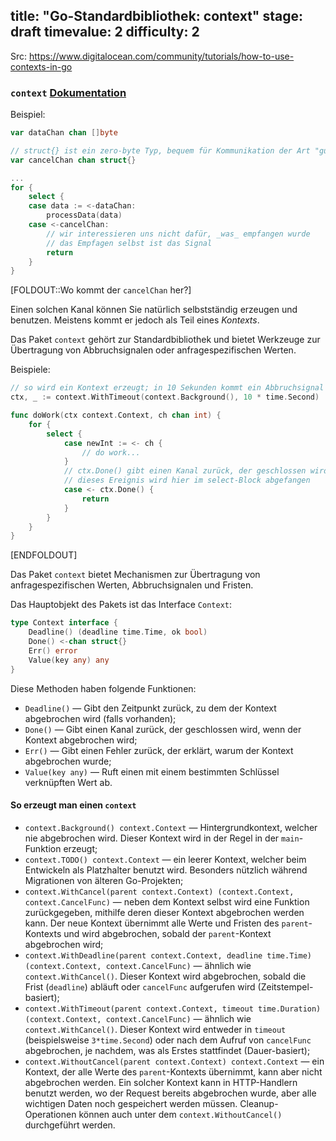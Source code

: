 title: "Go-Standardbibliothek: context"
stage: draft
timevalue: 2
difficulty: 2
---

Src: https://www.digitalocean.com/community/tutorials/how-to-use-contexts-in-go

### `context` [Dokumentation](https://pkg.go.dev/context)

Beispiel:

```go
var dataChan chan []byte

// struct{} ist ein zero-byte Typ, bequem für Kommunikation der Art "guck mal hier, es ist was passiert"
var cancelChan chan struct{}

...
for {
    select {
    case data := <-dataChan:
        processData(data)
    case <-cancelChan:
        // wir interessieren uns nicht dafür, _was_ empfangen wurde
        // das Empfagen selbst ist das Signal
        return
    }
}
```

[FOLDOUT::Wo kommt der `cancelChan` her?]

Einen solchen Kanal können Sie natürlich selbstständig erzeugen und benutzen.
Meistens kommt er jedoch als Teil eines _Kontexts_.

Das Paket `context` gehört zur Standardbibliothek und bietet Werkzeuge zur Übertragung von Abbruchsignalen oder anfragespezifischen Werten.

Beispiele:

```go
// so wird ein Kontext erzeugt; in 10 Sekunden kommt ein Abbruchsignal
ctx, _ := context.WithTimeout(context.Background(), 10 * time.Second)
```

```go
func doWork(ctx context.Context, ch chan int) {
    for {
        select {
            case newInt := <- ch {
                // do work...
            }
            // ctx.Done() gibt einen Kanal zurück, der geschlossen wird, wenn die Ausführung abgebrochen werden soll
            // dieses Ereignis wird hier im select-Block abgefangen
            case <- ctx.Done() {
                return
            }
        }
    }
}
```
[ENDFOLDOUT]

Das Paket `context` bietet Mechanismen zur Übertragung von anfragespezifischen Werten, Abbruchsignalen und Fristen.

Das Hauptobjekt des Pakets ist das Interface `Context`:

```go
type Context interface {
    Deadline() (deadline time.Time, ok bool)
    Done() <-chan struct{}
    Err() error
    Value(key any) any
}
```

Diese Methoden haben folgende Funktionen:

- `Deadline()` — Gibt den Zeitpunkt zurück, zu dem der Kontext abgebrochen wird (falls vorhanden);
- `Done()` — Gibt einen Kanal zurück, der geschlossen wird, wenn der Kontext abgebrochen wird;
- `Err()` — Gibt einen Fehler zurück, der erklärt, warum der Kontext abgebrochen wurde;
- `Value(key any)` — Ruft einen mit einem bestimmten Schlüssel verknüpften Wert ab.

#### So erzeugt man einen `context`

* `context.Background() context.Context`
  — Hintergrundkontext, welcher nie abgebrochen wird.
  Dieser Kontext wird in der Regel in der `main`-Funktion erzeugt;
* `context.TODO() context.Context`
  — ein leerer Kontext, welcher beim Entwickeln als Platzhalter benutzt wird.
  Besonders nützlich während Migrationen von älteren Go-Projekten;
* `context.WithCancel(parent context.Context) (context.Context, context.CancelFunc)`
  — neben dem Kontext selbst wird eine Funktion zurückgegeben, mithilfe deren dieser Kontext abgebrochen werden kann.
  Der neue Kontext übernimmt alle Werte und Fristen des `parent`-Kontexts und wird abgebrochen, sobald der `parent`-Kontext abgebrochen wird;
* `context.WithDeadline(parent context.Context, deadline time.Time) (context.Context, context.CancelFunc)`
  — ähnlich wie `context.WithCancel()`.
  Dieser Kontext wird abgebrochen, sobald die Frist (`deadline`) abläuft oder `cancelFunc` aufgerufen wird
  (Zeitstempel-basiert);
* `context.WithTimeout(parent context.Context, timeout time.Duration) (context.Context, context.CancelFunc)`
  — ähnlich wie `context.WithCancel()`.
  Dieser Kontext wird entweder in `timeout` (beispielsweise `3*time.Second`) oder nach dem Aufruf von `cancelFunc` abgebrochen, je nachdem, was als Erstes stattfindet
  (Dauer-basiert);
* `context.WithoutCancel(parent context.Context) context.Context`
  — ein Kontext, der alle Werte des `parent`-Kontexts übernimmt, kann aber nicht abgebrochen werden.
  Ein solcher Kontext kann in HTTP-Handlern benutzt werden, wo der Request bereits abgebrochen wurde, aber alle wichtigen Daten noch gespeichert werden müssen.
  Cleanup-Operationen können auch unter dem `context.WithoutCancel()` durchgeführt werden.

